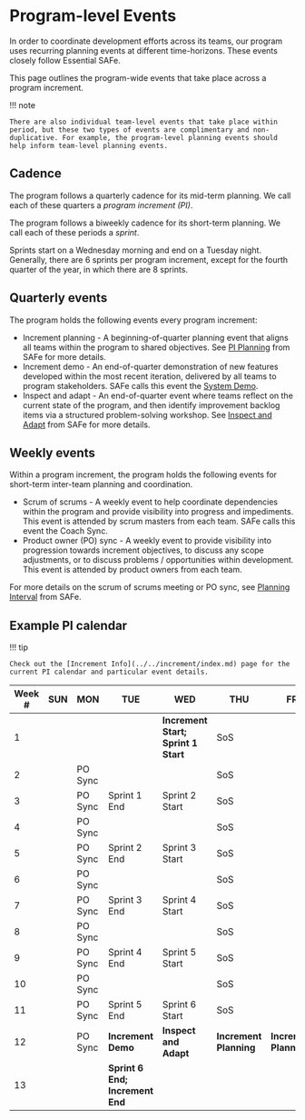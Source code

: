 # Program-level Events

In order to coordinate development efforts across its teams, our program uses recurring planning events at different time-horizons. These events closely follow Essential SAFe.

This page outlines the program-wide events that take place across a program increment.

!!! note

    There are also individual team-level events that take place within period, but these two types of events are complimentary and non-duplicative. For example, the program-level planning events should help inform team-level planning events. 

## Cadence

The program follows a quarterly cadence for its mid-term planning. We call each of these quarters a *program increment (PI)*.

The program follows a biweekly cadence for its short-term planning. We call each of these periods a *sprint*.

Sprints start on a Wednesday morning and end on a Tuesday night. Generally, there are 6 sprints per program increment, except for the fourth quarter of the year, in which there are 8 sprints.

## Quarterly events

The program holds the following events every program increment:

- Increment planning - A beginning-of-quarter planning event that aligns all teams within the program to shared objectives. See [PI Planning](https://scaledagileframework.com/pi-planning/) from SAFe for more details.
- Increment demo - An end-of-quarter demonstration of new features developed within the most recent iteration, delivered by all teams to program stakeholders. SAFe calls this event the [System Demo](https://scaledagileframework.com/system-demo/).
- Inspect and adapt - An end-of-quarter event where teams reflect on the current state of the program, and then identify improvement backlog items via a structured problem-solving workshop. See [Inspect and Adapt](https://scaledagileframework.com/inspect-and-adapt/) from SAFe for more details.

## Weekly events

Within a program increment, the program holds the following events for short-term inter-team planning and coordination.

- Scrum of scrums - A weekly event to help coordinate dependencies within the program and provide visibility into progress and impediments. This event is attended by scrum masters from each team. SAFe calls this event the Coach Sync.
- Product owner (PO) sync - A weekly event to provide visibility into progression towards increment objectives, to discuss any scope adjustments, or to discuss problems / opportunities within development. This event is attended by product owners from each team.

For more details on the scrum of scrums meeting or PO sync, see [Planning Interval](https://scaledagileframework.com/planning-interval/) from SAFe.

## Example PI calendar

!!! tip

    Check out the [Increment Info](../../increment/index.md) page for the current PI calendar and particular event details.

| Week # | SUN | MON | TUE | WED | THU | FRI | SAT |
| --- | --- | --- | --- | --- | --- | --- | --- |
| 1 | | | | **Increment Start; Sprint 1 Start** | SoS | | |
| 2 | | PO Sync | | | SoS | | |
| 3 | | PO Sync | Sprint 1 End | Sprint 2 Start | SoS | | |
| 4 | | PO Sync | | | SoS | | |
| 5 | | PO Sync | Sprint 2 End | Sprint 3 Start | SoS | | |
| 6 | | PO Sync | | | SoS | | |
| 7 | | PO Sync | Sprint 3 End | Sprint 4 Start | SoS | | |
| 8 | | PO Sync | | | SoS | | |
| 9 | | PO Sync | Sprint 4 End | Sprint 5 Start | SoS | | |
| 10 | | PO Sync | | | SoS | | |
| 11 | | PO Sync | Sprint 5 End | Sprint 6 Start | SoS | | |
| 12 | | PO Sync | **Increment Demo** | **Inspect and Adapt** | **Increment Planning** | **Increment Planning** | |
| 13 | | | **Sprint 6 End; Increment End** | | | | |
